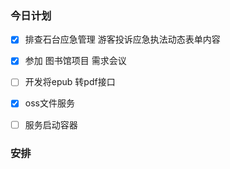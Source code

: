### 今日计划
- [x] 排查石台应急管理 游客投诉应急执法动态表单内容
- [x] 参加 图书馆项目 需求会议
- [ ] 开发将epub 转pdf接口
- [x] oss文件服务
- [ ] 服务启动容器


### 安排